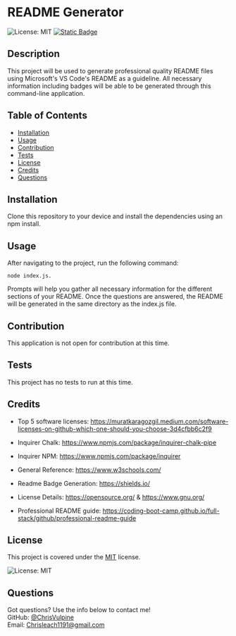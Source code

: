 # README Generator 
  ![License: MIT](https://img.shields.io/badge/License-MIT-yellow.svg)
  [![Static Badge](https://img.shields.io/badge/Github-ChrisVulpine-darkgreen?style=flat&logo=github)](https://github.com/ChrisVulpine)

  ## Description
  This project will be used to generate professional quality README files using Microsoft's VS Code's README as a guideline. All necessary information including badges will be able to be generated through this command-line application.
  
  ## Table of Contents
  
  - [Installation](#installation)
  - [Usage](#usage)
  - [Contribution](#contribution)
  - [Tests](#tests)
  - [License](#license)
  - [Credits](#credits)
  - [Questions](#questions)
  
  ## Installation
  Clone this repository to your device and install the dependencies using an npm install.
  
  ## Usage
  After navigating to the project, run the following command: 
  ``` 
  node index.js.
  ```
   Prompts will help you gather all necessary information for the different sections of your README. Once the questions are answered, the README will be generated in the same directory as the index.js file. 
  
  ## Contribution
  This application is not open for contribution at this time.
  
  ## Tests
  This project has no tests to run at this time.

  ## Credits
* Top 5 software licenses: https://muratkaragozgil.medium.com/software-licenses-on-github-which-one-should-you-choose-3d4cfbb6c2f9

* Inquirer Chalk: https://www.npmjs.com/package/inquirer-chalk-pipe

* Inquirer NPM: https://www.npmjs.com/package/inquirer

* General Reference: https://www.w3schools.com/

* Readme Badge Generation: https://shields.io/

* License Details: https://opensource.org/ & https://www.gnu.org/ 

* Professional README guide: https://coding-boot-camp.github.io/full-stack/github/professional-readme-guide


## License
This project is covered under the [MIT](https://opensource.org/licenses/MIT) license.

![License: MIT](https://img.shields.io/badge/License-MIT-yellow.svg)

## Questions
Got questions? Use the info below to contact me!<br>
GitHub: [@ChrisVulpine](https://github.com/ChrisVulpine/)<br>
Email: [Chrisleach1191@gmail.com](mailto:Chris1191@gmail.com)